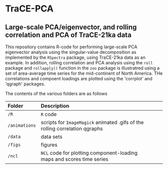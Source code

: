 # TraCE-PCA

## Large-scale PCA/eigenvector, and rolling correlation and PCA of TraCE-21ka data

This repository contains R-code for performing large-scale PCA eigenvector analysis using the singular-value decomposition as implemented by the `RSpectra` package, using TraCE-21ka data as an example.  In addition, rolling correlation and PCA analysis using the `roll` package and `rollapply()` function in the `zoo` package is illustratred using a set of area-average time series for the mid-continent of North America.  THe correlations and compoent loadings are plotted using the 'corrplot' and 'qgraph' packages.

The contents of the various folders are as follows

| Folder      | Description                                           | | | 
|:----------- |:------------------------------------------------------|---|---|
|`/R`         | `R` code   | | |
|`/animations`| scripts for `ImageMagick` animated .gifs of the rolling correlation qgraphs | | |
|`/data`      | data sets | | |
|`/figs`      | figures   | | |
|`/ncl `      | `NCL` code for plotting component-loading maps and scores time series | | |
